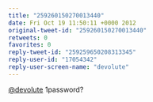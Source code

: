 ```yaml
---
title: "259260150270013440"
date: Fri Oct 19 11:50:11 +0000 2012
original-tweet-id: "259260150270013440"
retweets: 0
favorites: 0
reply-tweet-id: "259259650208313345"
reply-user-id: "17054342"
reply-user-screen-name: "devolute"
---
```

<a href="https://twitter.com/devolute">@devolute</a> 1password?
